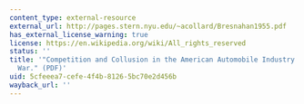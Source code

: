 ```yaml
---
content_type: external-resource
external_url: http://pages.stern.nyu.edu/~acollard/Bresnahan1955.pdf
has_external_license_warning: true
license: https://en.wikipedia.org/wiki/All_rights_reserved
status: ''
title: '"Competition and Collusion in the American Automobile Industry: The 1955 Price
  War." (PDF)'
uid: 5cfeeea7-cefe-4f4b-8126-5bc70e2d456b
wayback_url: ''
---
```

